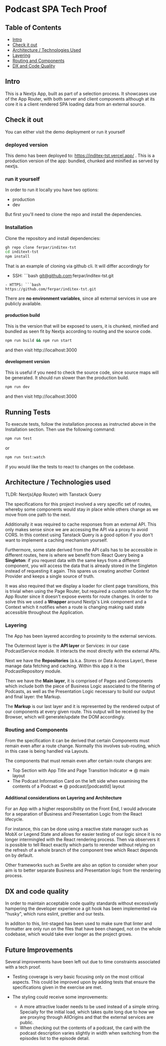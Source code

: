 # Podcast SPA Tech Proof

## Table of Contents

- [Intro](#intro)
- [Check it out](#check-it-out)
- [Architecture / Technologies Used](#architecture--technologies-used)
- [Layering](#layering)
- [Routing and Components](#routing-and-components)
- [DX and Code Quality](#dx-and-code-quality)

## Intro

This is a Nextjs App, built as part of a selection process. It showcases use of the App Router, with both server and client components although at its core it is a client rendered SPA loading data from an external source.

## Check it out

You can either visit the demo deployment or run it yourself

### deployed version

This demo has been deployed to: https://inditex-tst.vercel.app/ . This is a production version of the app: bundled, chunked and minified as served by nextjs.

### run it yourself

In order to run it locally you have two options:

- production
- dev

But first you'll need to clone the repo and install the dependencies.

### Installation

Clone the repository and install dependencies:

```bash
gh repo clone ferpar/inditex-tst
cd inditext-tst
npm install
```

That is an example of cloning via github cli. It will differ accordingly for

- SSH: ```bash
  git@github.com:ferpar/inditex-tst.git

````
- HTTPS: ```bash
https://github.com/ferpar/inditex-tst.git
````

There are **no environment variables**, since all external services in use are publicly available.

#### production build

This is the version that will be exposed to users, it is chunked, minified and bundled as seen fit by Nextjs according to routing and the source code.

```bash
npm run build && npm run start
```

and then visit http://localhost:3000

#### development version

This is useful if you need to check the source code, since source maps will be generated. It should run slower than the production build.

```bash
npm run dev
```

and then visit http://localhost:3000

## Running Tests

To execute tests, follow the installation process as instructed above in the Installation section. Then use the following command:

```bash
npm run test
```

or

```bash
npm run test:watch
```

if you would like the tests to react to changes on the codebase.

## Architecture / Technologies used

TLDR: Nextjs(App Router) with Tanstack Query

The specifications for this project involved a very specific set of routes, whereby some components would stay in place while others change as we move from one path to the next.

Additionally it was required to cache responses from an external API. This only makes sense since we are accessing the API via a proxy to avoid CORS. In this context using Tanstack Query is a good option if you don't want to implement a caching mechanism yourself.

Furthermore, some state derived from the API calls has to be accessible in different routes, here is where we benefit from React Query being a **Singleton**: if you request data with the same keys from a different component, you will access the data that is already stored in the Singleton instead of requesting it again. This spares us creating another Context Provider and keeps a single source of truth.

It was also required that we display a loader for client page transitions, this is trivial when using the Page Router, but required a custom solution for the App Router since it doesn't expose events for route changes. In order to solve this we used a **Wrapper** around Nextjs's Link component and a Context which it notifies when a route is changing making said state accessible throughout the Application.

### Layering

The App has been layered according to proximity to the external services.

The Outermost layer is the **API layer** or Services: in our case PodcastService module. It interacts the most directly with the external APIs.

Next we have the **Repositories** (a.k.a. Stores or Data Access Layer), these manage data fetching and caching. Within this app it is the PodcastRepository module.

Then we have the **Main layer**, it is comprised of Pages and Components which include both the piece of Business Logic associated to the filtering of Podcasts, as well as the Presentation Logic necessary to build our output and final layer: the Markup.

The **Markup** is our last layer and it is represented by the rendered output of our components at every given route. This output will be received by the Browser, which will generate/update the DOM accordingly.

### Routing and Components

From the specification it can be derived that certain Components must remain even after a route change. Normally this involves sub-routing, which in this case is being handled via Layouts.

The components that must remain even after certain route changes are:

- Top Section with App Title and Page Transition Indicator => @ main layout
- The Podcast Information Card on the left side when examining the contents of a Podcast => @ podcast/[podcastId] layout

#### Additional considerations on Layering and Architecture

For an App with a higher responsibility on the Front End, I would advocate for a separation of Business and Presentation Logic from the React lifecycle.

For instance, this can be done using a reactive state manager such as MobX or Legend State and allows for easier testing of our logic since it is no longer intermingled with the React rendering process. Then via observers it is possible to tell React exactly which parts to rerender without relying on the refresh of a whole branch of the component tree which React depends on by default.

Other frameworks such as Svelte are also an option to consider when your aim is to better separate Business and Presentation logic from the rendering process.

## DX and code quality

In order to maintain acceptable code quality standards without excessively hampering the developer experience a git hook has been implemented via "husky", which runs eslint, prettier and our tests.

In additon to this, lint-staged has been used to make sure that linter and formatter are only run on the files that have been changed, not on the whole codebase, which would take ever longer as the project grows.

## Future Improvements

Several improvements have been left out due to time constraints associated with a tech proof.

- Testing coverage is very basic focusing only on the most critical aspects. This could be improved upon by adding tests that ensure the specifications given in the exercise are met.

- The styling could receive some improvements:
  - A more attractive loader needs to be used instead of a simple string. Specially for the initial load, which takes quite long due to how we are proxying through AllOrigins and that the external services are public.
  - When checking out the contents of a podcast, the card with the podcast description varies slightly in width when switching from the episodes list to the episode detail.
